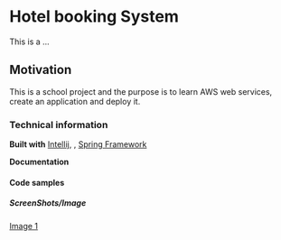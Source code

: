 # Hotel booking System
This is a ...
## Motivation
This is a school project and the purpose is to learn AWS web services, create an application and deploy it.

### Technical information
**Built with** [Intellij](https://www.jetbrains.com/idea/),
[]()
, [Spring Framework](https://spring.io/projects/spring-framework)


**Documentation**

[]()

#### Code samples


##### ScreenShots/Image

[Image 1]()